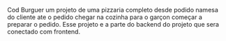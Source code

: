Cod Burguer um projeto de uma pizzaria completo desde podido namesa do cliente ate o pedido chegar na cozinha para o garçon começar a preparar o pedido.
Esse projeto e a parte do backend do projeto que sera conectado com frontend.


